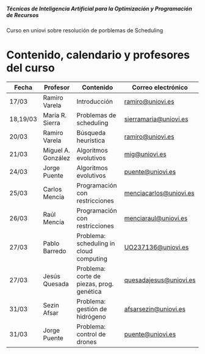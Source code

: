 ##### Técnicas de Inteligencia Artificial para la Optimización y Programación de Recursos

Curso en uniovi sobre resolución de porblemas de Scheduling

# Contenido, calendario y profesores del curso

| Fecha     | Profesor           | Contenido                                                  | Correo electrónico             |
|-----------|--------------------|------------------------------------------------------------|--------------------------------|
| 17/03     | Ramiro Varela      | Introducción                                               | ramiro@uniovi.es               |
| 18,19/03  | María R. Sierra    | Problemas de scheduling                                    | sierramaria@uniovi.es          |
| 20/03     | Ramiro Varela      | Búsqueda heurística                                        | ramiro@uniovi.es               |
| 21/03     | Miguel A. González | Algoritmos evolutivos                                      | mig@uniovi.es                  |
| 24/03     | Jorge Puente       | Algoritmos evolutivos                                      | puente@uniovi.es               |
| 25/03     | Carlos Mencía      | Programación con restricciones                             | menciacarlos@uniovi.es         |
| 26/03     | Raúl Mencía        | Programación con restricciones                             | menciaraul@uniovi.es           |
| 27/03     | Pablo Barredo      | Problema: scheduling in cloud computing                    | UO237136@uniovi.es             |
| 27/03     | Jesús Quesada      | Problema: corte de piezas, prog. genética                  | quesadajesus@uniovi.es         |
| 31/03     | Sezin Afsar        | Problema: gestión de hidrógeno                             | afsarsezin@uniovi.es           |
| 31/03     | Jorge Puente       | Problema: control de drones                                | puente@uniovi.es               |

